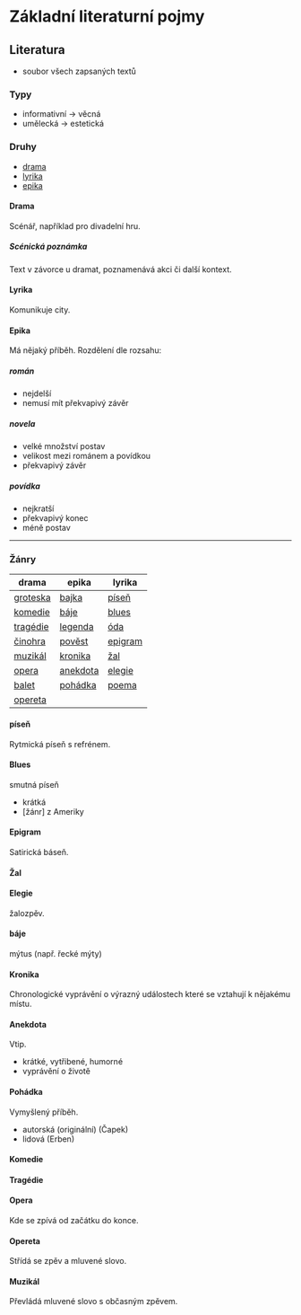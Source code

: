 # Základní literaturní pojmy
## Literatura
- soubor všech zapsaných textů
### Typy
- informativní -> věcná
- umělecká -> estetická
### Druhy
- [drama](#drama)
- [lyrika](#lyrika)
- [epika](#epika)
#### Drama
Scénář, například pro divadelní hru.
##### Scénická poznámka
Text v závorce u dramat, poznamenává akci či další kontext.
#### Lyrika
Komunikuje city.
#### Epika
Má nějaký příběh.
Rozdělení dle rozsahu:
##### román
- nejdelší
- nemusí mít překvapivý závěr
##### novela
- velké množství postav
- velikost mezi románem a povídkou
- překvapivý závěr
##### povídka
- nejkratší
- překvapivý konec
- méně postav
---
### Žánry
| drama | epika | lyrika |
| ------ | ------ | ---- |
| [groteska](#groteska) | [bajka](#bajka) | [píseň](#píseň) |
| [komedie](#komedie) | [báje](#báje) | [blues](#blues) |
| [tragédie](#tragédie) | [legenda](#legenda) | [óda](#óda) |
| [činohra](#činohra) | [pověst](#pověst) | [epigram](#epigram) |
| [muzikál](#muzikál) | [kronika](#kronika) | [žal](#žal) |
| [opera](#opera) | [anekdota](#anekdota) | [elegie](#elegie) |
| [balet](#balet) | [pohádka](#pohádka) | [poema](#poema) |
| [opereta](#opereta) | | |

#### píseň
Rytmická píseň s refrénem.
#### Blues
smutná píseň
- krátká
- \[žánr] z Ameriky
#### Epigram
Satirická báseň.
#### Žal
#### Elegie
žalozpěv.
#### báje
mýtus (např. řecké mýty)
#### Kronika
Chronologické vyprávění o výrazný událostech které se vztahují k nějakému místu.
#### Anekdota
Vtip.
- krátké, vytřibené, humorné
- vyprávění o životě
#### Pohádka
Vymyšlený příběh.
- autorská (originální) (Čapek)
- lidová (Erben)
#### Komedie
#### Tragédie
#### Opera
Kde se zpívá od začátku do konce.
#### Opereta
Střídá se zpěv a mluvené slovo.
#### Muzikál
Převládá mluvené slovo s občasným zpěvem.